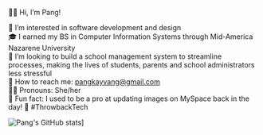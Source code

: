 👋🏽 Hi, I’m Pang!

👀 I’m interested in software development and design<br/>
🎓 I earned my BS in Computer Information Systems through Mid-America Nazarene University<br/>
🏫 I’m looking to build a school management system to streamline processes, making the lives of students, parents and school administrators less stressful<br/>
📧 How to reach me: pangkayvang@gmail.com<br/> 
💃🏻 Pronouns: She/her<br/>
🌟 Fun fact: I used to be a pro at updating images on MySpace back in the day! 💾 #ThrowbackTech<br/>

<!---
pangkayvang/pangkayvang is a ✨ special ✨ repository because its `README.md` (this file) appears on your GitHub profile.
You can click the Preview link to take a look at your changes.
--->
![Pang's GitHub stats](https://github-readme-stats.vercel.app/api?username=pangkayvang&show_icons=true&theme=radical)]
